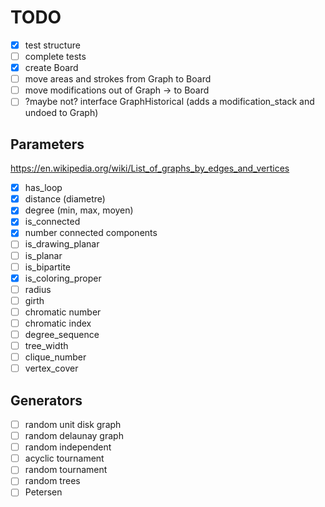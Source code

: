 # TODO

- [X] test structure
- [ ] complete tests
- [X] create Board
- [ ] move areas and strokes from Graph to Board
- [ ] move modifications out of Graph -> to Board
- [ ] ?maybe not? interface GraphHistorical (adds a modification_stack and undoed to Graph)

## Parameters

<https://en.wikipedia.org/wiki/List_of_graphs_by_edges_and_vertices>

- [X] has_loop
- [X] distance (diametre)
- [X] degree (min, max, moyen)
- [X] is_connected
- [X] number connected components
- [ ] is_drawing_planar
- [ ] is_planar
- [ ] is_bipartite
- [X] is_coloring_proper
- [ ] radius
- [ ] girth
- [ ] chromatic number
- [ ] chromatic index
- [ ] degree_sequence
- [ ] tree_width
- [ ] clique_number
- [ ] vertex_cover

## Generators

- [ ] random unit disk graph
- [ ] random delaunay graph
- [ ] random independent
- [ ] acyclic tournament
- [ ] random tournament
- [ ] random trees
- [ ] Petersen
